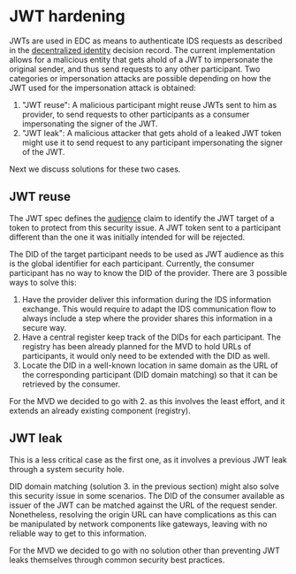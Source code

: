 # JWT hardening

JWTs are used in EDC as means to authenticate IDS requests as described in the [decentralized identity](../2022-04-11-decentralized-identity/README.md) decision record. The current implementation allows for a malicious entity that gets ahold of a JWT to impersonate the original sender, and thus send requests to any other participant. Two categories or impersonation attacks are possible depending on how the JWT used for the impersonation attack is obtained:

1. "JWT reuse": A malicious participant might reuse JWTs sent to him as provider, to send requests to other participants as a consumer impersonating the signer of the JWT.
1. "JWT leak": A malicious attacker that gets ahold of a leaked JWT token might use it to send request to any participant impersonating the signer of the JWT.
 
Next we discuss solutions for these two cases.

## JWT reuse

The JWT spec defines the [audience](https://datatracker.ietf.org/doc/html/rfc7519#section-4.1.3) claim to identify the JWT target of a token to protect from this security issue. A JWT token sent to a participant different than the one it was initially intended for will be rejected.

The DID of the target participant needs to be used as JWT audience as this is the global identifier for each participant. Currently, the consumer participant has no way to know the DID of the provider. There are 3 possible ways to solve this:

1. Have the provider deliver this information during the IDS information exchange. This would require to adapt the IDS communication flow to always include a step where the provider shares this information in a secure way.
2. Have a central register keep track of the DIDs for each participant. The registry has been already planned for the MVD to hold URLs of participants, it would only need to be extended with the DID as well.
3. Locate the DID in a well-known location in same domain as the URL of the corresponding participant (DID domain matching) so that it can be retrieved by the consumer.

For the MVD we decided to go with 2. as this involves the least effort, and it extends an already existing component (registry).

## JWT leak

This is a less critical case as the first one, as it involves a previous JWT leak through a system security hole.

DID domain matching (solution 3. in the previous section) might also solve this security issue in some scenarios. The DID of the consumer available as issuer of the JWT can be matched against the URL of the request sender. Nonetheless, resolving the origin URL can have complications as this can be manipulated by network components like gateways, leaving with no reliable way to get to this information.

For the MVD we decided to go with no solution other than preventing JWT leaks themselves through common security best practices. 